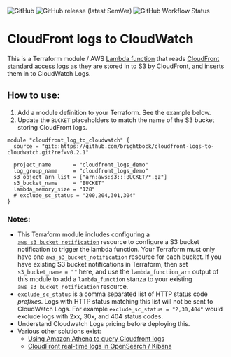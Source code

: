 ![GitHub](https://img.shields.io/github/license/brightbock/cloudfront-logs-to-cloudwatch) ![GitHub release (latest SemVer)](https://img.shields.io/github/v/release/brightbock/cloudfront-logs-to-cloudwatch) ![GitHub Workflow Status](https://img.shields.io/github/workflow/status/brightbock/cloudfront-logs-to-cloudwatch/Terraform)

# CloudFront logs to CloudWatch

This is a Terraform module / AWS [Lambda function](https://github.com/brightbock/cloudfront-logs-to-cloudwatch/blob/main/src/lambda.py) that reads [CloudFront standard access logs](https://docs.aws.amazon.com/AmazonCloudFront/latest/DeveloperGuide/AccessLogs.html) as they are stored in to S3 by CloudFront, and inserts them in to CloudWatch Logs.

## How to use:

1. Add a module definition to your Terraform. See the example below.
2. Update the `BUCKET` placeholders to match the name of the S3 bucket storing CloudFront logs.


```
module "cloudfront_log_to_cloudwatch" {
  source = "git::https://github.com/brightbock/cloudfront-logs-to-cloudwatch.git?ref=v0.2.1"

  project_name       = "cloudfront_logs_demo"
  log_group_name     = "cloudfront_logs_demo"
  s3_object_arn_list = ["arn:aws:s3:::BUCKET/*.gz"]
  s3_bucket_name     = "BUCKET"
  lambda_memory_size = "128"
  # exclude_sc_status = "200,204,301,304"
}
```

### Notes:

- This Terraform module includes configuring a [`aws_s3_bucket_notification`](https://registry.terraform.io/providers/hashicorp/aws/latest/docs/resources/s3_bucket_notification) resource to configure a S3 bucket notification to trigger the lambda function. Your Terraform must only have one `aws_s3_bucket_notification` resource for each bucket. If you have existing S3 bucket notifications in Terraform, then set `s3_bucket_name = ""` here, and use the `lambda_function_arn` output of this module to add a `lambda_function` stanza to your existing `aws_s3_bucket_notification` resource.
- `exclude_sc_status` is a comma separated list of HTTP status code _prefixes_. Logs with HTTP status matching this list will not be sent to CloudWatch Logs. For example `exclude_sc_status = "2,30,404"` would exclude logs with 2xx, 30x, and 404 status codes.
- Understand Cloudwatch Logs pricing before deploying this.
- Various other solutions exist:
  - [Using Amazon Athena to query Cloudfront logs](https://docs.aws.amazon.com/athena/latest/ug/cloudfront-logs.html)
  - [CloudFront real-time logs in OpenSearch / Kibana](https://aws.amazon.com/blogs/networking-and-content-delivery/cloudfront-realtime-logs/)

